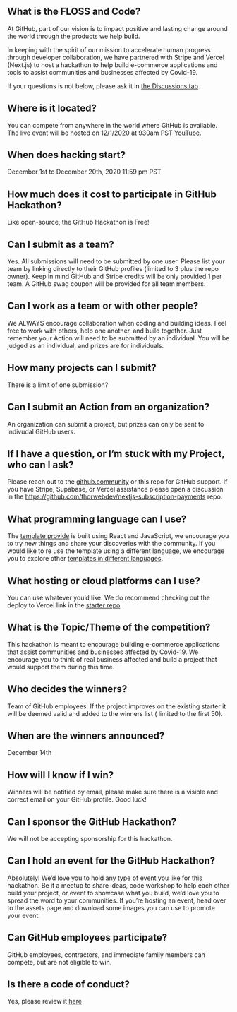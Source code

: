 ## What is the FLOSS and Code?
At GitHub, part of our vision is to impact positive and lasting change around the world through the products we help build.

In keeping with the spirit of our mission to accelerate human progress through developer collaboration, we have partnered with Stripe and Vercel (Next.js) to host a hackathon to help build e-commerce applications and tools to assist communities and businesses affected by Covid-19.

If your questions is not below, please ask it in [the Discussions tab](https://github.com/floss-and-code/stripe-hackathon/discussions).

## Where is it located?
You can compete from anywhere in the world where GitHub is available. The live event will be hosted on 12/1/2020 at 930am PST [YouTube](https://youtube.com/github).

## When does hacking start?
December 1st to December 20th, 2020 11:59 pm PST

## How much does it cost to participate in GitHub Hackathon?
Like open-source, the GitHub Hackathon is Free!

## Can I submit as a team?
Yes. All submissions will need to be submitted by one user. Please list your team by linking directly to their GitHub profiles (limited to 3 plus the repo owner). Keep in mind GitHub and Stripe credits will be only provided 1 per team. A GitHub swag coupon will be provided for all team members. 

## Can I work as a team or with other people?
We ALWAYS encourage collaboration when coding and building ideas. Feel free to work with others, help one another, and build together. Just remember your Action will need to be submitted by an individual. You will be judged as an individual, and prizes are for individuals.

## How many projects can I submit?
There is a limit of one submission?

## Can I submit an Action from an organization?
An organization can submit a project, but prizes can only be sent to indivudal GitHub users.

## If I have a question, or I’m stuck with my Project, who can I ask?
Please reach out to the [github.community](https://github.community) or this repo for GitHub support. If you have Stripe, Supabase, or Vercel assistance please open a discussion in the https://github.com/thorwebdev/nextjs-subscription-payments repo.

## What programming language can I use?
The [template provide](https://github.com/thorwebdev/nextjs-subscription-payments) is built using React and JavaScript, we encourage you to try new things and share your discoveries with the community. If you would like to re use the template using a different language, we encourage you to explore other [templates in different languages](https://github.com/stripe-samples). 

## What hosting or cloud platforms can I use?
You can use whatever you’d like. We do recommend checking out the deploy to Vercel link in the [starter repo](https://github.com/thorwebdev/nextjs-subscription-payments). 

## What is the Topic/Theme of the competition?
This hackathon is meant to encourage building e-commerce applications that assist communities and businesses affected by Covid-19. We encourage you to think of real business affected and build a project that would support them during this time.

## Who decides the winners?
Team of GitHub employees. If the project improves on the existing starter it will be deemed valid and added to the winners list ( limited to the first 50).

## When are the winners announced?
December 14th

## How will I know if I win?
Winners will be notified by email, please make sure there is a visible and correct email on your GitHub profile. Good luck!

## Can I sponsor the GitHub Hackathon?
We will not be accepting sponsorship for this hackathon.

## Can I hold an event for the GitHub Hackathon?
Absolutely! We’d love you to hold any type of event you like for this hackathon. Be it a meetup to share ideas, code workshop to help each other build your project, or event to showcase what you build, we’d love you to spread the word to your communities. If you’re hosting an event, head over to the assets page and download some images you can use to promote your event.

## Can GitHub employees participate?
GitHub employees, contractors, and immediate family members can compete, but are not eligible to win.

## Is there a code of conduct?
Yes, please review it [here](https://github.com/floss-and-code/code_of_conduct)


